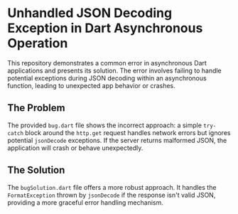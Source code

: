 # Unhandled JSON Decoding Exception in Dart Asynchronous Operation

This repository demonstrates a common error in asynchronous Dart applications and presents its solution. The error involves failing to handle potential exceptions during JSON decoding within an asynchronous function, leading to unexpected app behavior or crashes.

## The Problem

The provided `bug.dart` file shows the incorrect approach: a simple `try-catch` block around the `http.get` request handles network errors but ignores potential `jsonDecode` exceptions. If the server returns malformed JSON, the application will crash or behave unexpectedly.

## The Solution

The `bugSolution.dart` file offers a more robust approach. It handles the `FormatException` thrown by `jsonDecode` if the response isn't valid JSON, providing a more graceful error handling mechanism.